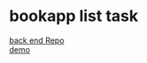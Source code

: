 # bookapp list task 
[back end Repo ](https://github.com/ahmedtahabaqi/book)
<br>
[demo](https://fast-bayou-64121.herokuapp.com/)
